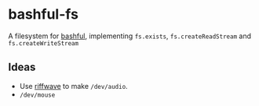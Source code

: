 bashful-fs
============
A filesystem for [bashful](https://github.com/substack/bashful),
implementing `fs.exists`, `fs.createReadStream` and `fs.createWriteStream`

## Ideas

* Use [riffwave](http://codebase.es/riffwave/) to make `/dev/audio`.
* `/dev/mouse`
